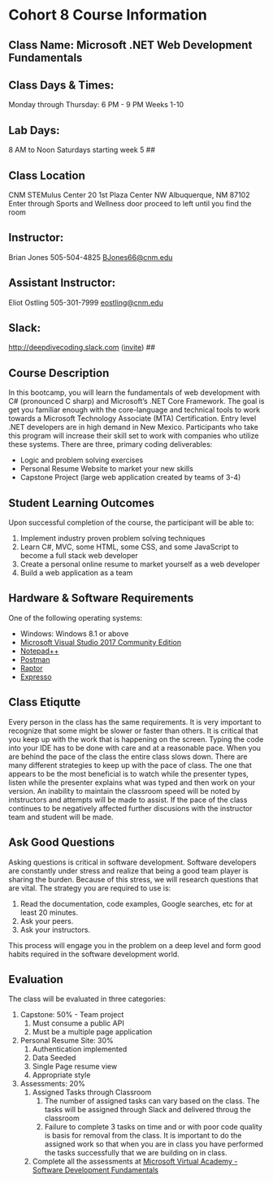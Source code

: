 # Cohort 8 Course Information #

## Class Name:	Microsoft .NET Web Development Fundamentals ##
## Class Days & Times:  ##  
Monday through Thursday: 6 PM - 9 PM Weeks 1-10 
## Lab Days: ##
8 AM to Noon Saturdays starting week 5 ## 
## Class Location ##
CNM STEMulus Center
20 1st Plaza Center NW
Albuquerque, NM 87102 
Enter through Sports and Wellness door proceed to left until you find the room
## Instructor: ##	
Brian Jones 505-504-4825 BJones66@cnm.edu 
## Assistant Instructor: ## 
Eliot Ostling 505-301-7999 eostling@cnm.edu
## Slack: ## 
http://deepdivecoding.slack.com ([invite]( https://join.slack.com/t/deepdivecoding/shared_invite/enQtNDM5NTk0OTI5NzgwLTU2M2JmNTczMDY3NjY2OWQwNWUyNjZiODg3OTE1NDY2YjllN2JlZTgwMjViNTk1OTdkNzY3NWFiMTYzMGU3MTA)) ##
	
## Course Description ##
In this bootcamp, you will learn the fundamentals of web development with C# (pronounced C sharp) and Microsoft’s .NET Core Framework. The goal is get you familiar enough with the core-language and technical tools to work towards a Microsoft Technology Associate (MTA) Certification. Entry level .NET developers are in high demand in New Mexico. Participants who take this program will increase their skill set to work with companies who utilize these systems. There are three, primary coding deliverables:
* Logic and problem solving exercises
* Personal Resume Website to market your new skills
* Capstone Project (large web application created by teams of 3-4)

## Student Learning Outcomes ##
Upon successful completion of the course, the participant will be able to:
1. Implement industry proven problem solving techniques
2. Learn C#, MVC, some HTML, some CSS, and some JavaScript to become a full stack web developer
3. Create a personal online resume to market yourself as a web developer
4. Build a web application as a team

## Hardware & Software Requirements ##
One of the following operating systems:
* Windows: Windows 8.1 or above
* [Microsoft Visual Studio 2017 Community Edition](https://visualstudio.microsoft.com/thank-you-downloading-visual-studio/?sku=Community&rel=15)
* [Notepad++](https://notepad-plus-plus.org/download/v7.5.8.html)
* [Postman](https://www.getpostman.com/apps)
* [Raptor](https://raptor.martincarlisle.com/)
* [Expresso](http://www.ultrapico.com/ExpressoDownload.htm)

## Class Etiqutte ##
Every person in the class has the same requirements. It is very important to recognize that some might be slower or faster than others. It is critical that you keep up with the work that is happening on the screen. Typing the code into your IDE has to be done with care and at a reasonable pace. When you are behind the pace of the class the entire class slows down. There are many different strategies to keep up with the pace of class. The one that appears to be the most beneficial is to watch while the presenter types, listen while the presenter explains what was typed and then work on your version. An inability to maintain the classroom speed will be noted by intstructors and attempts will be made to assist. If the pace of the class continues to be negatively affected further discusions with the instructor team and student will be made.

## Ask Good Questions ##
Asking questions is critical in software development. Software developers are constantly under stress and realize that being a good team player is sharing the burden. Because of this stress, we will research questions that are vital. The strategy you are required to use is:
1. Read the documentation, code examples, Google searches, etc for at least 20 minutes.
2. Ask your peers.
3. Ask your instructors.

This process will engage you in the problem on a deep level and form good habits required in the software development world.

## Evaluation ##
The class will be evaluated in three categories:
1. Capstone: 50% - Team project 
	1. Must consume a public API
	2. Must be a multiple page application
2. Personal Resume Site: 30%
	1. Authentication implemented
	2. Data Seeded
	3. Single Page resume view
	4. Appropriate style
3. Assessments: 20%
	1. Assigned Tasks through Classroom
		1. The number of assigned tasks can vary based on the class. The tasks will be assigned through Slack and delivered throug the classroom
		2. Failure to complete 3 tasks on time and or with poor code quality is basis for removal from the class. It is important to do the assigned work so that when you are in class you have performed the tasks successfully that we are building on in class. 
	2. Complete all the assessments at [Microsoft Virtual Academy - Software Development Fundamentals](https://mva.microsoft.com/en-us/training-courses/software-development-fundamentals-8248?l=Ch3UiAY6C_7905190311)
